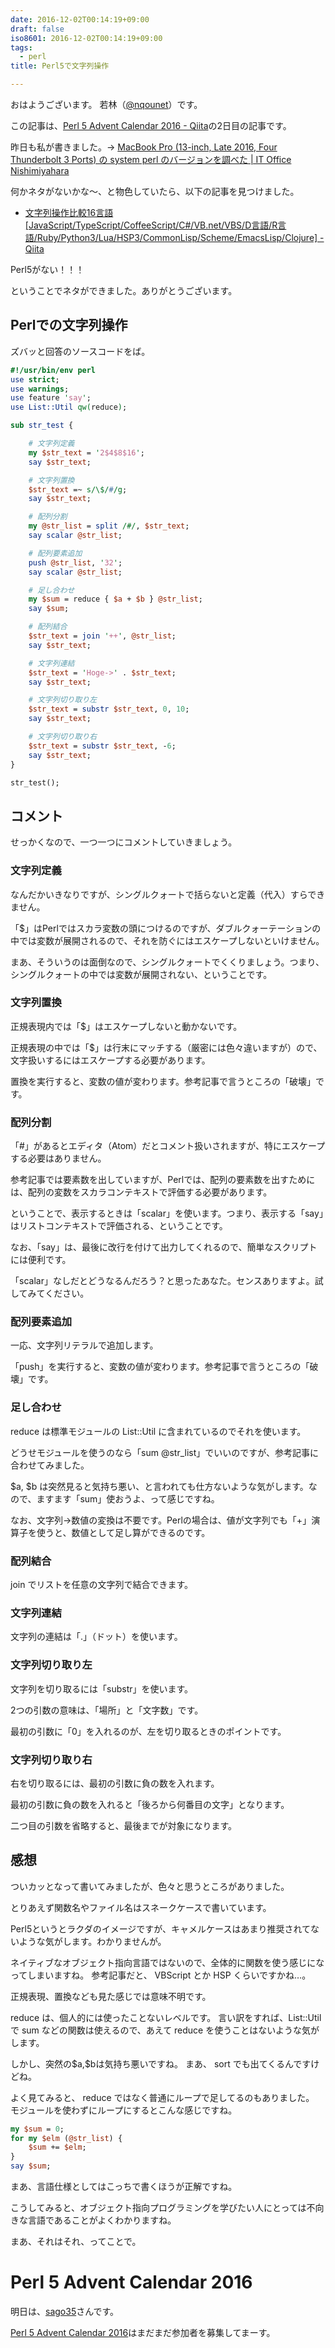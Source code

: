 ```yaml
---
date: 2016-12-02T00:14:19+09:00
draft: false
iso8601: 2016-12-02T00:14:19+09:00
tags:
  - perl
title: Perl5で文字列操作

---
```


おはようございます。
若林（[@nqounet](https://twitter.com/nqounet)）です。

<p>この記事は、<a href="https://qiita.com/advent-calendar/2016/perl5">Perl 5 Advent Calendar 2016 - Qiita</a>の2日目の記事です。</p>

<p>昨日も私が書きました。-> <a href="https://www.nqou.net/2016/12/01/010847">MacBook Pro (13-inch, Late 2016, Four Thunderbolt 3 Ports) の system perl のバージョンを調べた | IT Office Nishimiyahara</a></p>

<p>何かネタがないかな〜、と物色していたら、以下の記事を見つけました。</p>

<ul>
<li><a href="https://qiita.com/yosgspec/items/605e68bb1ca21e6ff819">文字列操作比較16言語[JavaScript/TypeScript/CoffeeScript/C#/VB.net/VBS/D言語/R言語/Ruby/Python3/Lua/HSP3/CommonLisp/Scheme/EmacsLisp/Clojure] - Qiita</a></li>
</ul>

<p>Perl5がない！！！</p>

<p>ということでネタができました。ありがとうございます。</p>



<h2>Perlでの文字列操作</h2>

<p>ズバッと回答のソースコードをば。</p>

```perl
#!/usr/bin/env perl
use strict;
use warnings;
use feature 'say';
use List::Util qw(reduce);

sub str_test {

    # 文字列定義
    my $str_text = '2$4$8$16';
    say $str_text;

    # 文字列置換
    $str_text =~ s/\$/#/g;
    say $str_text;

    # 配列分割
    my @str_list = split /#/, $str_text;
    say scalar @str_list;

    # 配列要素追加
    push @str_list, '32';
    say scalar @str_list;

    # 足し合わせ
    my $sum = reduce { $a + $b } @str_list;
    say $sum;

    # 配列結合
    $str_text = join '++', @str_list;
    say $str_text;

    # 文字列連結
    $str_text = 'Hoge->' . $str_text;
    say $str_text;

    # 文字列切り取り左
    $str_text = substr $str_text, 0, 10;
    say $str_text;

    # 文字列切り取り右
    $str_text = substr $str_text, -6;
    say $str_text;
}

str_test();
```

<h2>コメント</h2>

<p>せっかくなので、一つ一つにコメントしていきましょう。</p>

<h3>文字列定義</h3>

<p>なんだかいきなりですが、シングルクォートで括らないと定義（代入）すらできません。</p>

<p>「$」はPerlではスカラ変数の頭につけるのですが、ダブルクォーテーションの中では変数が展開されるので、それを防ぐにはエスケープしないといけません。</p>

<p>まあ、そういうのは面倒なので、シングルクォートでくくりましょう。つまり、シングルクォートの中では変数が展開されない、ということです。</p>

<h3>文字列置換</h3>

<p>正規表現内では「$」はエスケープしないと動かないです。</p>

<p>正規表現の中では「$」は行末にマッチする（厳密には色々違いますが）ので、文字扱いするにはエスケープする必要があります。</p>

<p>置換を実行すると、変数の値が変わります。参考記事で言うところの「破壊」です。</p>

<h3>配列分割</h3>

<p>「#」があるとエディタ（Atom）だとコメント扱いされますが、特にエスケープする必要はありません。</p>

<p>参考記事では要素数を出していますが、Perlでは、配列の要素数を出すためには、配列の変数をスカラコンテキストで評価する必要があります。</p>

<p>ということで、表示するときは「scalar」を使います。つまり、表示する「say」はリストコンテキストで評価される、ということです。</p>

<p>なお、「say」は、最後に改行を付けて出力してくれるので、簡単なスクリプトには便利です。</p>

<p>「scalar」なしだとどうなるんだろう？と思ったあなた。センスありますよ。試してみてください。</p>

<h3>配列要素追加</h3>

<p>一応、文字列リテラルで追加します。</p>

<p>「push」を実行すると、変数の値が変わります。参考記事で言うところの「破壊」です。</p>

<h3>足し合わせ</h3>

<p>reduce は標準モジュールの List::Util に含まれているのでそれを使います。</p>

<p>どうせモジュールを使うのなら「sum @str_list」でいいのですが、参考記事に合わせてみました。</p>

<p>$a, $b は突然見ると気持ち悪い、と言われても仕方ないような気がします。なので、ますます「sum」使おうよ、って感じですね。</p>

<p>なお、文字列->数値の変換は不要です。Perlの場合は、値が文字列でも「+」演算子を使うと、数値として足し算ができるのです。</p>

<h3>配列結合</h3>

<p>join でリストを任意の文字列で結合できます。</p>

<h3>文字列連結</h3>

<p>文字列の連結は「.」（ドット）を使います。</p>

<h3>文字列切り取り左</h3>

<p>文字列を切り取るには「substr」を使います。</p>

<p>2つの引数の意味は、「場所」と「文字数」です。</p>

<p>最初の引数に「0」を入れるのが、左を切り取るときのポイントです。</p>

<h3>文字列切り取り右</h3>

<p>右を切り取るには、最初の引数に負の数を入れます。</p>

<p>最初の引数に負の数を入れると「後ろから何番目の文字」となります。</p>

<p>二つ目の引数を省略すると、最後までが対象になります。</p>

<h2>感想</h2>

<p>ついカッとなって書いてみましたが、色々と思うところがありました。</p>

<p>とりあえず関数名やファイル名はスネークケースで書いています。</p>

<p>Perl5というとラクダのイメージですが、キャメルケースはあまり推奨されてないような気がします。わかりませんが。</p>

<p>ネイティブなオブジェクト指向言語ではないので、全体的に関数を使う感じになってしまいますね。
参考記事だと、 VBScript とか HSP くらいですかね…。</p>

<p>正規表現、置換なども見た感じでは意味不明です。</p>

<p>reduce は、個人的には使ったことないレベルです。
言い訳をすれば、List::Utilで sum などの関数は使えるので、あえて reduce を使うことはないような気がします。</p>

<p>しかし、突然の$a,$bは気持ち悪いですね。
まあ、 sort でも出てくるんですけどね。</p>

<p>よく見てみると、 reduce ではなく普通にループで足してるのもありました。
モジュールを使わずにループにするとこんな感じですね。</p>

```perl
my $sum = 0;
for my $elm (@str_list) {
    $sum += $elm;
}
say $sum;
```

<p>まあ、言語仕様としてはこっちで書くほうが正解ですね。</p>

<p>こうしてみると、オブジェクト指向プログラミングを学びたい人にとっては不向きな言語であることがよくわかりますね。</p>

<p>まあ、それはそれ、ってことで。</p>

<h1>Perl 5 Advent Calendar 2016</h1>

<p>明日は、<a href="https://qiita.com/sago35">sago35</a>さんです。</p>

<p><a href="https://qiita.com/advent-calendar/2016/perl5">Perl 5 Advent Calendar 2016</a>はまだまだ参加者を募集してまーす。</p>
    	